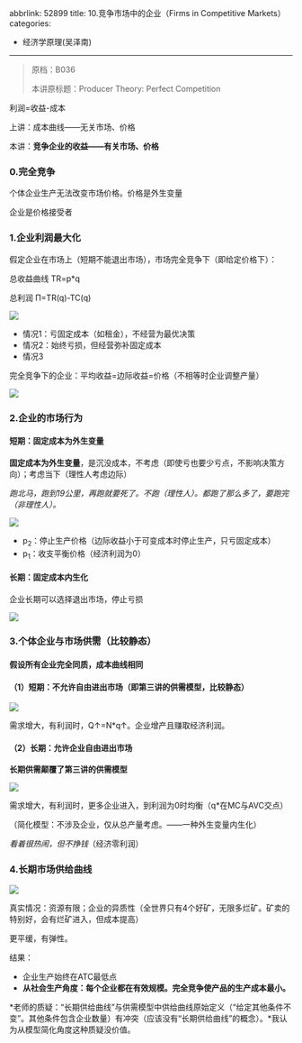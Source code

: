 abbrlink: 52899
title: 10.竞争市场中的企业（Firms in Competitive Markets）
categories:
  - 经济学原理(吴泽南)
---
> 原档：B036
>
> 本讲原标题：Producer Theory: Perfect Competition

利润=收益-成本

上讲：成本曲线——无关市场、价格

本讲：**竞争企业的收益——有关市场、价格**

### 0.完全竞争

个体企业生产无法改变市场价格。价格是外生变量

企业是价格接受者

### 1.企业利润最大化

假定企业在市场上（短期不能退出市场），市场完全竞争下（即给定价格下）：

总收益曲线 TR=p*q

总利润 Π=TR(q)-TC(q)

![](B036.jpg)

- 情况1：亏固定成本（如租金），不经营为最优决策
- 情况2：始终亏损，但经营弥补固定成本
- 情况3

完全竞争下的企业：平均收益=边际收益=价格（不相等时企业调整产量）

![](B036-1.jpg)

### 2.企业的市场行为

#### 短期：固定成本为外生变量

**固定成本为外生变量**，是沉没成本，不考虑（即使亏也要少亏点，不影响决策方向）；考虑当下（理性人考虑边际）

*跑北马，跑到19公里，再跑就要死了。不跑（理性人）。都跑了那么多了，要跑完（非理性人）。*

![](B036-2.jpg)

- p<sub>2</sub>：停止生产价格（边际收益小于可变成本时停止生产，只亏固定成本）
- p<sub>1</sub>：收支平衡价格（经济利润为0）

#### 长期：固定成本内生化

企业长期可以选择退出市场，停止亏损

![](B036-3.jpg)

### 3.个体企业与市场供需（比较静态）

#### 假设所有企业完全同质，成本曲线相同

#### （1）短期：不允许自由进出市场（即第三讲的供需模型，比较静态）

![](B036-4.jpg)

需求增大，有利润时，Q↑=N*q↑。企业增产且赚取经济利润。

#### （2）长期：允许企业自由进出市场

**长期供需颠覆了第三讲的供需模型**

![](B036-5.jpg)

需求增大，有利润时，更多企业进入，到利润为0时均衡（q*在MC与AVC交点）

（简化模型：不涉及企业，仅从总产量考虑。——一种外生变量内生化）

*看着很热闹，但不挣钱*（经济零利润）

### 4.长期市场供给曲线

![](B036-6.jpg)

真实情况：资源有限；企业的异质性（全世界只有4个好矿，无限多烂矿。矿卖的特别好，会有烂矿进入，但成本提高）

更平缓，有弹性。

结果：

- 企业生产始终在ATC最低点
- **从社会生产角度：每个企业都在有效规模。完全竞争使产品的生产成本最小。**

*老师的质疑：“长期供给曲线”与供需模型中供给曲线原始定义（“给定其他条件不变”。其他条件包含企业数量）有冲突（应该没有“长期供给曲线”的概念）。*我认为从模型简化角度这种质疑没价值。